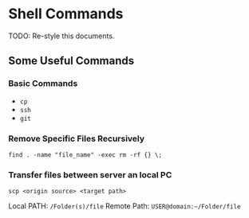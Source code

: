 # Shell Commands

TODO: Re-style this documents.

## Some Useful Commands

### Basic Commands

- `cp`
- `ssh`
- `git`

### Remove Specific Files Recursively

```
find . -name "file_name" -exec rm -rf {} \;
```

### Transfer files between server an local PC

```
scp <origin source> <target path>
```

Local PATH: `/Folder(s)/file`
Remote Path: `USER@domain:~/Folder/file`

